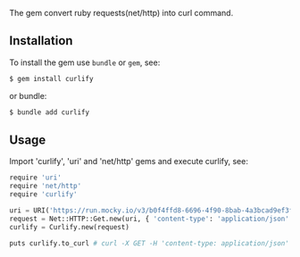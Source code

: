 The gem convert ruby requests(net/http) into curl command.

## Installation

To install the gem use `bundle` or `gem`, see:

```bash
$ gem install curlify
```

or bundle:

```bash
$ bundle add curlify
```

## Usage

Import 'curlify', 'uri' and 'net/http' gems and execute curlify, see:

```python
require 'uri'
require 'net/http'
require 'curlify'

uri = URI('https://run.mocky.io/v3/b0f4ffd8-6696-4f90-8bab-4a3bcad9ef3f')
request = Net::HTTP::Get.new(uri, { 'content-type': 'application/json' })
curlify = Curlify.new(request)

puts curlify.to_curl # curl -X GET -H 'content-type: application/json' -H 'accept-encoding: gzip;q=1.0,deflate;q=0.6,identity;q=0.3' -H 'accept: */*' -H 'user-agent: Ruby' -H 'host: run.mocky.io'  https://run.mocky.io/v3/b0f4ffd8-6696-4f90-8bab-4a3bcad9ef3f
```
